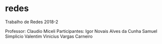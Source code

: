 # redes

Trabalho de Redes 2018-2

Professor: Claudio Miceli
Participantes:
	Igor Novais Alves da Cunha
	Samuel Simplicio Valentim
	Vinicius Vargas Carneiro
	
